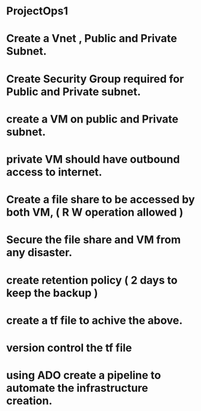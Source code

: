 # ProjectOps1

# Create a Vnet , Public and Private Subnet.
# Create Security Group required for Public and Private subnet.

# create a VM on public and Private subnet. 
# private VM should have outbound access to internet.

# Create a file share to be accessed by both VM, ( R W operation allowed )

# Secure the file share and VM from any disaster.
# create retention policy ( 2 days to keep the backup )

# create a tf file to achive the above.

# version control the tf file

# using ADO create a pipeline to automate the infrastructure creation.  